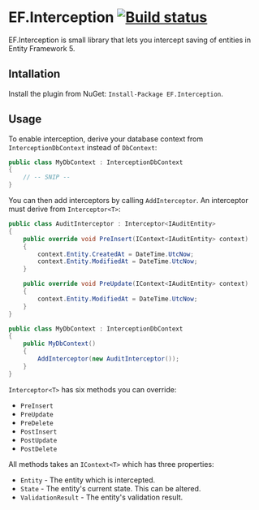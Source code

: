 # EF.Interception [![Build status](https://ci.appveyor.com/api/projects/status/701q9uw8kker5kqx)](https://ci.appveyor.com/project/khellang/ef-interception)

EF.Interception is small library that lets you intercept saving of entities in Entity Framework 5.

## Intallation

Install the plugin from NuGet: `Install-Package EF.Interception`.

## Usage

To enable interception, derive your database context from `InterceptionDbContext` instead of `DbContext`:

```csharp
public class MyDbContext : InterceptionDbContext
{
    // -- SNIP --
}
```

You can then add interceptors by calling `AddInterceptor`. An interceptor must derive from `Interceptor<T>`:

```csharp
public class AuditInterceptor : Interceptor<IAuditEntity>
{
    public override void PreInsert(IContext<IAuditEntity> context)
    {
        context.Entity.CreatedAt = DateTime.UtcNow;
        context.Entity.ModifiedAt = DateTime.UtcNow;
    }

    public override void PreUpdate(IContext<IAuditEntity> context)
    {
        context.Entity.ModifiedAt = DateTime.UtcNow;
    }
}

public class MyDbContext : InterceptionDbContext
{
    public MyDbContext()
    {
        AddInterceptor(new AuditInterceptor());
    }
}
```

`Interceptor<T>` has six methods you can override:
 - `PreInsert`
 - `PreUpdate`
 - `PreDelete`
 - `PostInsert`
 - `PostUpdate`
 - `PostDelete`

All methods takes an `IContext<T>` which has three properties:
 - `Entity` - The entity which is intercepted.
 - `State` - The entity's current state. This can be altered.
 - `ValidationResult` - The entity's validation result.
